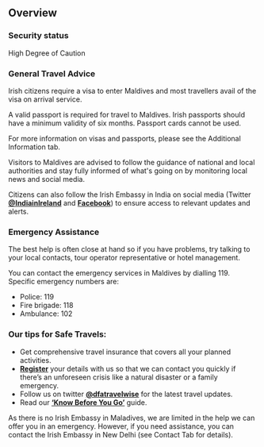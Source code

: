 ## Overview

### **Security status**

High Degree of Caution

### **General Travel Advice**

Irish citizens require a visa to enter Maldives and most travellers avail of the visa on arrival service.

A valid passport is required for travel to Maldives. Irish passports should have a minimum validity of six months. Passport cards cannot be used.

For more information on visas and passports, please see the Additional Information tab.

Visitors to Maldives are advised to follow the guidance of national and local authorities and stay fully informed of what's going on by monitoring local news and social media.

Citizens can also follow the Irish Embassy in India on social media (Twitter [**@IndiainIreland**](https://twitter.com/IndiainIreland) and [**Facebook**](https://www.facebook.com/IrelandinIndia/)) to ensure access to relevant updates and alerts.

### **Emergency Assistance**

The best help is often close at hand so if you have problems, try talking to your local contacts, tour operator representative or hotel management.

You can contact the emergency services in Maldives by dialling 119. Specific emergency numbers are:

* Police: 119
* Fire brigade: 118
* Ambulance: 102

### **Our tips for Safe Travels:**

* Get comprehensive travel insurance that covers all your planned activities.
* [**Register**](/en/dfa/overseas-travel/citizens-registration/) your details with us so that we can contact you quickly if there’s an unforeseen crisis like a natural disaster or a family emergency.
* Follow us on twitter [**@dfatravelwise**](https://www.twitter.com/DFATravelWise) for the latest travel updates.
* Read our [**‘Know Before You Go’**](/en/dfa/overseas-travel/know-before-you-go/) guide.

As there is no Irish Embassy in Maladives, we are limited in the help we can offer you in an emergency. However, if you need assistance, you can contact the Irish Embassy in New Delhi (see Contact Tab for details).